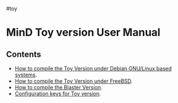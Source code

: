 #toy

# MinD Toy version User Manual #

## Contents ##

  * [How to compile the Toy Version under Debian GNU/Linux based systems](Compiling_Toy_in_Debian.md).
  * [How to compile the Toy Version under FreeBSD](Compiling_Toy_in_FreeBSD.md).
  * [How to compile the Blaster Version](BlasterCompile.md).
  * [Configuration keys for Toy version](ToyConfiguation.md).